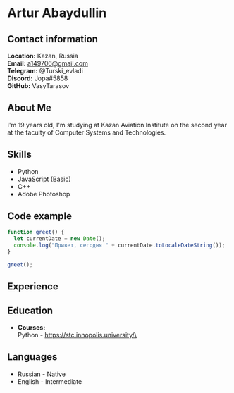 # Artur Abaydullin
## Contact information
**Location:** Kazan, Russia\
**Email:** a149706@gmail.com\
**Telegram:** @Turski_evladi\
**Discord:** Jopa#5858\
**GitHub:** VasyTarasov
## About Me
I'm 19 years old, I'm studying at Kazan Aviation Institute on the second year at the faculty of Computer Systems and Technologies.
## Skills
* Python
* JavaScript (Basic)
* C++
* Adobe Photoshop
## Code example
```js
function greet() {
  let currentDate = new Date();
  console.log("Привет, сегодня " + currentDate.toLocaleDateString());
}

greet();
```
## Experience
## Education
* **Courses:**\
Python - https://stc.innopolis.university/\
## Languages
* Russian - Native
* English - Intermediate